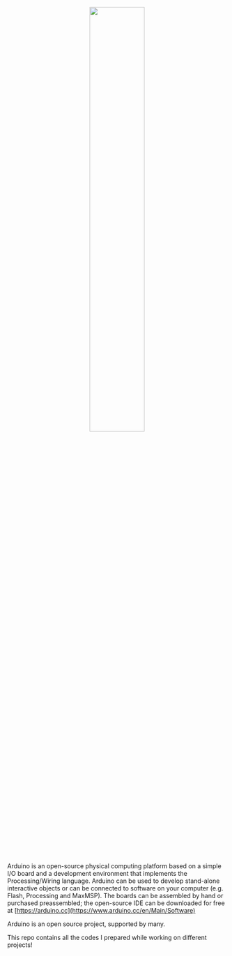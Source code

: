 <p align="center">
	<img src="http://content.arduino.cc/brand/arduino-color.svg" width="50%" />
</p>

Arduino is an open-source physical computing platform based on a simple I/O
board and a development environment that implements the Processing/Wiring
language. Arduino can be used to develop stand-alone interactive objects or
can be connected to software on your computer (e.g. Flash, Processing and MaxMSP).
The boards can be assembled by hand or purchased preassembled; the open-source
IDE can be downloaded for free at [https://arduino.cc](https://www.arduino.cc/en/Main/Software)

Arduino is an open source project, supported by many.

This repo contains all the codes I prepared while working on different projects!

